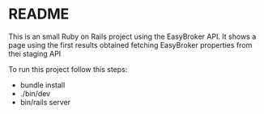 # README

This is an small Ruby on Rails project using the EasyBroker API.
It shows a page using the first results obtained fetching EasyBroker properties from thei staging API

To run this project follow this steps:

* bundle install
* ./bin/dev
* bin/rails server
